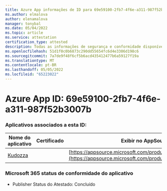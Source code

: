 ```yaml
---
title: Azure App informações de ID para 69e59100-2fb7-4f6e-a311-987f52b3007b
ms.author: elmalova
author: elenamalova
manager: tonybal
ms.date: 05/04/2022
ms.topic: article
ms.service: attestation
certification_type: attested
description: Todas as informações de segurança e conformidade disponíveis para 69e59100-2fb7-4f6e-a311-987f52b3007b.
ms.openlocfilehash: 51d1f0c0b6873c290dd55654fc6d4e3306d198c6
ms.sourcegitcommit: 7a7de9f48f6cf5b6acd435412477b6a59127f19a
ms.translationtype: MT
ms.contentlocale: pt-BR
ms.lasthandoff: 05/05/2022
ms.locfileid: "65223022"
---
```

# <a name="azure-app-id-69e59100-2fb7-4f6e-a311-987f52b3007b"></a>Azure App ID: 69e59100-2fb7-4f6e-a311-987f52b3007b


### <a name="apps-associated-with-this-id"></a>Aplicativos associados a esta ID:
| **Nome do aplicativo** | **Certificado** | **Exibir no AppSource** |
|--------------|---------------|-----------------------|
| [Kudozza](../forward/WA200002599.md) |  | [https://appsource.microsoft.com/product/office/WA200002599](https://appsource.microsoft.com/product/office/WA200002599) |

### <a name="microsoft-365-app-compliance-status"></a>Microsoft 365 status de conformidade do aplicativo
- Publisher Status do Atestado: Concluído
